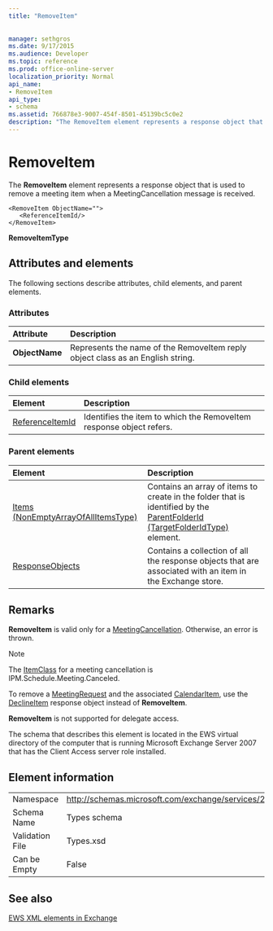 ```yaml
---
title: "RemoveItem"
 
 
manager: sethgros
ms.date: 9/17/2015
ms.audience: Developer
ms.topic: reference
ms.prod: office-online-server
localization_priority: Normal
api_name:
- RemoveItem
api_type:
- schema
ms.assetid: 766878e3-9007-454f-8501-45139bc5c0e2
description: "The RemoveItem element represents a response object that is used to remove a meeting item when a MeetingCancellation message is received."
---
```


# RemoveItem

The **RemoveItem** element represents a response object that is used to remove a meeting item when a MeetingCancellation message is received. 
  
```
<RemoveItem ObjectName="">
   <ReferenceItemId/>
</RemoveItem>
```

 **RemoveItemType**
## Attributes and elements

The following sections describe attributes, child elements, and parent elements.
  
### Attributes

|**Attribute**|**Description**|
|:-----|:-----|
|**ObjectName** <br/> |Represents the name of the RemoveItem reply object class as an English string.  <br/> |
   
### Child elements

|**Element**|**Description**|
|:-----|:-----|
|[ReferenceItemId](referenceitemid.md) <br/> |Identifies the item to which the RemoveItem response object refers.  <br/> |
   
### Parent elements

|**Element**|**Description**|
|:-----|:-----|
|[Items (NonEmptyArrayOfAllItemsType)](items-nonemptyarrayofallitemstype.md) <br/> |Contains an array of items to create in the folder that is identified by the [ParentFolderId (TargetFolderIdType)](parentfolderid-targetfolderidtype.md) element.  <br/> |
|[ResponseObjects](responseobjects.md) <br/> |Contains a collection of all the response objects that are associated with an item in the Exchange store.  <br/> |
   
## Remarks

 **RemoveItem** is valid only for a [MeetingCancellation](meetingcancellation.md). Otherwise, an error is thrown.
  
> [!NOTE]
> The [ItemClass](itemclass.md) for a meeting cancellation is IPM.Schedule.Meeting.Canceled. 
  
To remove a [MeetingRequest](meetingrequest.md) and the associated [CalendarItem](calendaritem.md), use the [DeclineItem](declineitem.md) response object instead of **RemoveItem**.
  
 **RemoveItem** is not supported for delegate access. 
  
The schema that describes this element is located in the EWS virtual directory of the computer that is running Microsoft Exchange Server 2007 that has the Client Access server role installed.
  
## Element information

|||
|:-----|:-----|
|Namespace  <br/> |http://schemas.microsoft.com/exchange/services/2006/types  <br/> |
|Schema Name  <br/> |Types schema  <br/> |
|Validation File  <br/> |Types.xsd  <br/> |
|Can be Empty  <br/> |False  <br/> |
   
## See also



[EWS XML elements in Exchange](ews-xml-elements-in-exchange.md)


